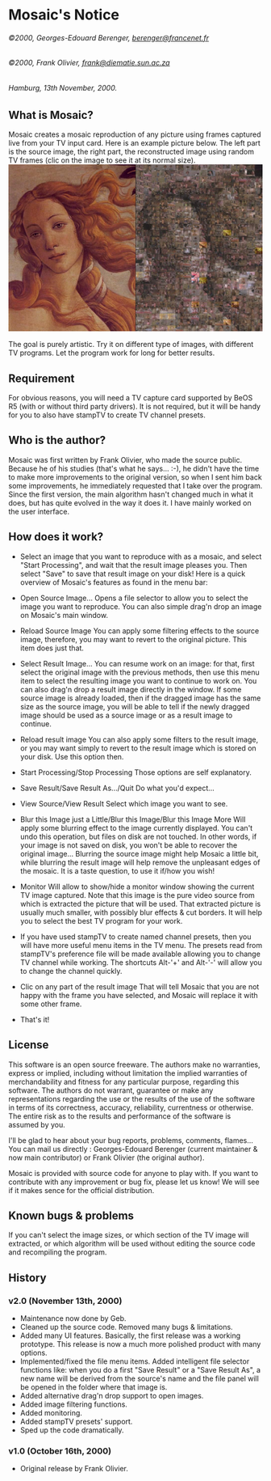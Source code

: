 # Mosaic's Notice

###### ©2000, Georges-Edouard Berenger, berenger@francenet.fr 
###### ©2000, Frank Olivier, frank@diematie.sun.ac.za 
###### Hamburg, 13th November, 2000.
## What is Mosaic?

Mosaic creates a mosaic reproduction of any picture using frames captured live from your TV input card.
Here is an example picture below. The left part is the source image, the right part, the reconstructed image using random TV frames (clic on the image to see it at its normal size).
![Mosaic Example](/Example.png)

The goal is purely artistic. Try it on different type of images, with different TV programs. Let the program work for long for better results.

## Requirement

For obvious reasons, you will need a TV capture card supported by BeOS R5 (with or without third party drivers). 
It is not required, but it will be handy for you to also have stampTV to create TV channel presets.

## Who is the author?

Mosaic was first written by Frank Olivier, who made the source public. Because he of his studies (that's what he says... :-), he didn't have the time to make more improvements to the original version, so when I sent him back some improvements, he immediately requested that I take over the program. 
Since the first version, the main algorithm hasn't changed much in what it does, but has quite evolved in the way it does it. I have mainly worked on the user interface.

## How does it work?

* Select an image that you want to reproduce with as a mosaic, and select "Start Processing", and wait that the result image pleases you. Then select "Save" to save that result image on your disk!
Here is a quick overview of Mosaic's features as found in the menu bar:

* Open Source Image... 
Opens a file selector to allow you to select the image you want to reproduce. You can also simple drag'n drop an image on Mosaic's main window.
* Reload Source Image 
You can apply some filtering effects to the source image, therefore, you may want to revert to the original picture. This item does just that.
* Select Result Image... 
You can resume work on an image: for that, first select the original image with the previous methods, then use this menu item to select the resulting image you want to continue to work on. 
You can also drag'n drop a result image directly in the window. If some source image is already loaded, then if the dragged image has the same size as the source image, you will be able to tell if the newly dragged image should be used as a source image or as a result image to continue.
* Reload result image 
You can also apply some filters to the result image, or you may want simply to revert to the result image which is stored on your disk. Use this option then.
* Start Processing/Stop Processing 
Those options are self explanatory.
* Save Result/Save Result As.../Quit 
Do what you'd expect...
* View Source/View Result 
Select which image you want to see.
* Blur this Image just a Little/Blur this Image/Blur this Image More 
Will apply some blurring effect to the image currently displayed. You can't undo this operation, but files on disk are not touched. In other words, if your image is not saved on disk, you won't be able to recover the original image... 
Blurring the source image might help Mosaic a little bit, while blurring the result image will help remove the unpleasant edges of the mosaic. It is a taste question, to use it if/how you wish!
* Monitor 
Will allow to show/hide a monitor window showing the current TV image captured. Note that this image is the pure video source from which is extracted the picture that will be used. That extracted picture is usually much smaller, with possibly blur effects & cut borders. 
It will help you to select the best TV program for your work.
* If you have used stampTV to create named channel presets, then you will have more useful menu items in the TV menu. The presets read from stampTV's preference file will be made available allowing you to change TV channel while working. The shortcuts Alt-'+' and Alt-'-' will allow you to change the channel quickly.
* Clic on any part of the result image 
That will tell Mosaic that you are not happy with the frame you have selected, and Mosaic will replace it with some other frame.
* That's it!

## License

This software is an open source freeware.
The authors make no warranties, express or implied, including without limitation the implied warranties of merchandability and fitness for any particular purpose, regarding this software. The authors do not warrant, guarantee or make any representations regarding the use or the results of the use of the software in terms of its correctness, accuracy, reliability, currentness or otherwise. The entire risk as to the results and performance of the software is assumed by you.

I'll be glad to hear about your bug reports, problems, comments, flames...
You can mail us directly : Georges-Edouard Berenger (current maintainer & now main contributor) or Frank Olivier (the original author).

Mosaic is provided with source code for anyone to play with. If you want to contribute with any improvement or bug fix, please let us know! We will see if it makes sence for the official distribution.

## Known bugs & problems

If you can't select the image sizes, or which section of the TV image will extracted, or which algorithm will be used without editing the source code and recompiling the program.

## History

### v2.0 (November 13th, 2000)

* Maintenance now done by Geb.
* Cleaned up the source code. Removed many bugs & limitations.
* Added many UI features. Basically, the first release was a working prototype. This release is now a much more polished product with many options.
* Implemented/fixed the file menu items. Added intelligent file selector functions like: when you do a first "Save Result" or a "Save Result As", a new name will be derived from the source's name and the file panel will be opened in the folder where that image is.
* Added alternative drag'n drop support to open images.
* Added image filtering functions.
* Added monitoring.
* Added stampTV presets' support.
* Sped up the code dramatically.
### v1.0 (October 16th, 2000)

* Original release by Frank Olivier.
